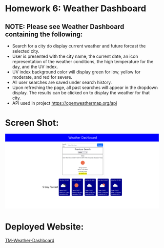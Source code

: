 # Homework 6: Weather Dashboard

## NOTE: Please see Weather Dashboard containing the following:


* Search for a city do display current weather and future forcast the selected city.
* User is presented with the city name, the current date, an icon representation of the weather conditions, the high temperature for the day, and the UV index.
* UV index background color will display green for low, yellow for moderate, and red for severe.
* All user searches are saved under search history.  
* Upon refreshing the page, all past searches will appear in the dropdown display.  The results can be clicked on to display the weather for that city.
* API used in project https://openweathermap.org/api

# Screen Shot:  
![Preview](https://github.com/T0930/TM-Weather-Dashboard/blob/main/images/TM-Weather-App.png?raw=true)

# Deployed Website:
[TM-Weather-Dashboard](https://t0930.github.io/TM-Weather-Dashboard/)